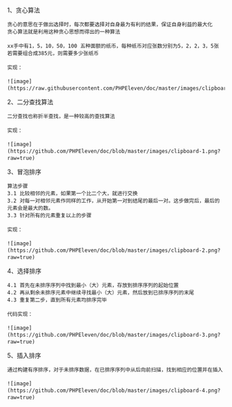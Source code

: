 1、贪心算法

	贪心的意思在于做出选择时，每次都要选择对自身最为有利的结果，保证自身利益的最大化  
	贪心算法就是利用这种贪心思想而得出的一种算法  

	xx手中有1，5，10，50，100 五种面额的纸币，每种纸币对应张数分别为5，2，2，3，5张  
	若需要组合成385元，则需要多少张纸币  

	实现：

	![image](https://raw.githubusercontent.com/PHPEleven/doc/master/images/clipboard.png)
 

2、二分查找算法  

	二分查找也称折半查找，是一种较高的查找算法  

	实现：   
	
	![image](https://github.com/PHPEleven/doc/blob/master/images/clipboard-1.png?raw=true)

	
 
3、冒泡排序    

	算法步骤    
	3.1 比较相邻的元素，如果第一个比二个大，就进行交换    
	3.2 对每一对相邻元素作同样的工作，从开始第一对到结尾的最后一对。这步做完后，最后的元素会是最大的数。    
	3.3 针对所有的元素重复以上的步骤      
	
	实现：   
	
	![image](https://github.com/PHPEleven/doc/blob/master/images/clipboard-2.png?raw=true)

4、选择排序    

	4.1 首先在未排序序列中找到最小（大）元素，存放到排序序列的起始位置    
	4.2 再从剩余未排序元素中继续寻找最小（大）元素，然后放到已排序序列的末尾     
 	4.3 重复第二步，直到所有元素均排序完毕       
 
	代码实现：  

	![image](https://github.com/PHPEleven/doc/blob/master/images/clipboard-3.png?raw=true)


5、插入排序    

	通过构建有序排序，对于未排序数据，在已排序序列中从后向前扫描，找到相应的位置并在插入  
	
	![image](https://github.com/PHPEleven/doc/blob/master/images/clipboard-4.png?raw=true)
